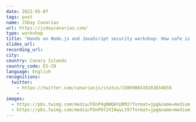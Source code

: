 ```yaml
---
date: 2022-05-07
tags: post
name: JSDay Canarias
url: https://jsdaycanarias.com/
type: workshop
title: "Hands on Node.js and JavaScript security workshop: How safe is your application?"
slides_url:
recording_url:
city: 
country: Canary Islands
country_code: ES-CN
language: English
recognitions:
  twitter:
    - https://twitter.com/canariasjs/status/1506986439283654659
    - 
images:
  - https://pbs.twimg.com/media/FOnP4gNWQAYpRMJ?format=jpg&name=medium
  - https://pbs.twimg.com/media/FOnP6t2XIAwyLt9?format=jpg&name=medium
---
```

